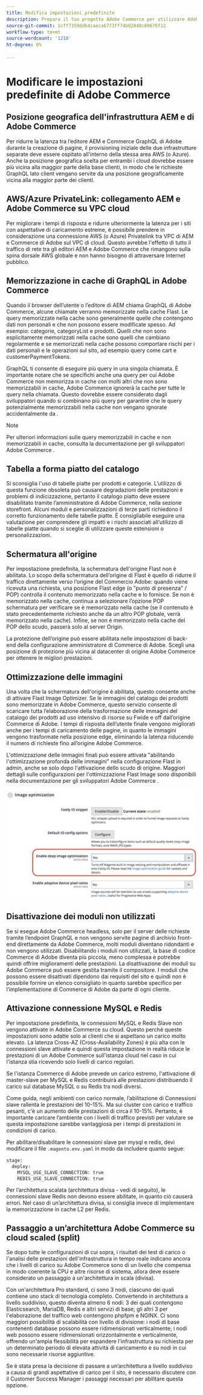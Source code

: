 ```yaml
---
title: Modifica impostazioni predefinite
description: Prepara il tuo progetto Adobe Commerce per utilizzare Adobe Experience Manager as a CMS modificando alcune impostazioni predefinite.
source-git-commit: 1cff7359ddb4caeca6773ff74b92048c89676f12
workflow-type: tm+mt
source-wordcount: '1218'
ht-degree: 0%

---
```



# Modificare le impostazioni predefinite di Adobe Commerce

## Posizione geografica dell&#39;infrastruttura AEM e di Adobe Commerce

Per ridurre la latenza tra l’editore AEM e Commerce GraphQL di Adobe durante la creazione di pagine, il provisioning iniziale delle due infrastrutture separate deve essere ospitato all’interno della stessa area AWS (o Azure). Anche la posizione geografica scelta per entrambi i cloud dovrebbe essere più vicina alla maggior parte della base clienti, in modo che le richieste GraphQL lato client vengano servite da una posizione geograficamente vicina alla maggior parte dei clienti.

## AWS/Azure PrivateLink: collegamento AEM e Adobe Commerce su VPC cloud

Per migliorare i tempi di risposta e ridurre ulteriormente la latenza per i siti con aspettative di caricamento estreme, è possibile prendere in considerazione una connessione AWS (o Azure) Privatelink tra VPC di AEM e Commerce di Adobe sul VPC di cloud. Questo avrebbe l&#39;effetto di tutto il traffico di rete tra gli editori AEM e Adobe Commerce che rimangono sulla spina dorsale AWS globale e non hanno bisogno di attraversare Internet pubblico.

## Memorizzazione in cache di GraphQL in Adobe Commerce

Quando il browser dell’utente o l’editore di AEM chiama GraphQL di Adobe Commerce, alcune chiamate verranno memorizzate nella cache
Flast. Le query memorizzate nella cache sono generalmente quelle che contengono dati non personali e che non possono essere modificate spesso. Ad esempio: categorie, categoryList e prodotti. Quelli che non sono esplicitamente memorizzati nella cache sono quelli che cambiano regolarmente e se memorizzati nella cache possono comportare rischi per i dati personali e le operazioni sul sito, ad esempio query come cart e customerPaymentTokens.

GraphQL ti consente di eseguire più query in una singola chiamata. È importante notare che se specifichi anche una query per cui Adobe Commerce non memorizza in cache con molti altri che non sono memorizzabili in cache, Adobe Commerce ignorerà la cache per tutte le query nella chiamata. Questo dovrebbe essere considerato dagli sviluppatori quando si combinano più query per garantire che le query potenzialmente memorizzabili nella cache non vengano ignorate accidentalmente da .

>[!NOTE]
>
> Per ulteriori informazioni sulle query memorizzabili in cache e non memorizzabili in cache, consulta la documentazione per gli sviluppatori Adobe Commerce [](https://devdocs.magento.com/guides/v2.4/graphql/caching.html).

## Tabella a forma piatto del catalogo

Si sconsiglia l&#39;uso di tabelle piatte per prodotti e categorie. L’utilizzo di questa funzione obsoleta può causare degradazioni delle prestazioni e problemi di indicizzazione, pertanto il catalogo piatto deve essere disabilitato tramite l’amministratore di Adobe Commerce, nella sezione storefront. Alcuni moduli e personalizzazioni di terze parti richiedono il corretto funzionamento delle tabelle piatte. È consigliabile eseguire una valutazione per comprendere gli impatti e i rischi associati all’utilizzo di tabelle piatte quando si sceglie di utilizzare queste estensioni o personalizzazioni.

## Schermatura all&#39;origine

Per impostazione predefinita, la schermatura dell&#39;origine Flast non è abilitata. Lo scopo della schermatura dell’origine di Flast è quello di ridurre il traffico direttamente verso l’origine del Commercio Adobe: quando viene ricevuta una richiesta, una posizione Flast edge (o &quot;punto di presenza&quot; / POP) controlla il contenuto memorizzato nella cache e lo fornisce. Se non è memorizzato nella cache, continua a selezionare l’opzione POP schermatura per verificare se è memorizzato nella cache (se il contenuto è stato precedentemente richiesto anche da un altro POP globale, verrà memorizzato nella cache). Infine, se non è memorizzato nella cache del POP dello scudo, passerà solo al server Origin.

La protezione dell’origine può essere abilitata nelle impostazioni di back-end della configurazione amministratore di Commerce di Adobe. Scegli una posizione di protezione più vicina al datacenter di origine Adobe Commerce per ottenere le migliori prestazioni.

## Ottimizzazione delle immagini

Una volta che la schermatura dell&#39;origine è abilitata, questo consente anche di attivare Flast Image Optimizer. Se le immagini del catalogo dei prodotti sono memorizzate in Adobe Commerce, questo servizio consente di scaricare tutta l’elaborazione della trasformazione delle immagini del catalogo dei prodotti ad uso intensivo di risorse su Fwide e off dall’origine Commerce di Adobe. I tempi di risposta dell’utente finale vengono migliorati anche per i tempi di caricamento delle pagine, in quanto le immagini vengono trasformate nella posizione edge, eliminando la latenza riducendo il numero di richieste fino all’origine Adobe Commerce.

L&#39;ottimizzazione delle immagini finali può essere attivata &quot;abilitando l&#39;ottimizzazione profonda delle immagini&quot; nella configurazione Flast in admin, anche se solo dopo l&#39;attivazione dello scudo di origine. Maggiori dettagli sulle configurazioni per l&#39;ottimizzazione Flast Image sono disponibili nella documentazione per gli sviluppatori Adobe Commerce [](https://devdocs.magento.com/cloud/cdn/fastly-image-optimization.html).

![Schermata delle impostazioni di ottimizzazione delle immagini Flast nell’amministratore di Adobe Commerce](../assets/commerce-at-scale/image-optimization.svg)

## Disattivazione dei moduli non utilizzati

Se si esegue Adobe Commerce headless, solo per il server delle richieste tramite l’endpoint GraphQL e non vengono servite pagine di archivio front-end direttamente da Adobe Commerce, molti moduli diventano ridondanti e non vengono utilizzati. Disabilitando i moduli non utilizzati, la base di codice Commerce di Adobe diventa più piccola, meno complessa e potrebbe quindi offrire miglioramenti delle prestazioni. La disattivazione dei moduli su Adobe Commerce può essere gestita tramite il compositore. I moduli che possono essere disattivati dipendono dai requisiti del sito e quindi non è possibile fornire un elenco consigliato in quanto sarebbe specifico per l’implementazione di Commerce di Adobe da parte di ogni cliente.

## Attivazione connessione MySQL e Redis

Per impostazione predefinita, le connessioni MySQL e Redis Slave non vengono attivate in Adobe Commerce su cloud. Questo perché queste impostazioni sono adatte solo ai clienti che si aspettano un carico molto elevato. La latenza Cross-AZ (Cross-Availability Zones) è più alta con le connessioni slave attivate e quindi questa impostazione in realtà riduce le prestazioni di un Adobe Commerce sull&#39;istanza cloud nel caso in cui l&#39;istanza stia ricevendo solo livelli di carico regolari.

Se l&#39;istanza Commerce di Adobe prevede un carico estremo, l&#39;attivazione di master-slave per MySQL e Redis contribuirà alle prestazioni distribuendo il carico sul database MySQL o su Redis tra nodi diversi.

Come guida, negli ambienti con carico normale, l’abilitazione di Connessioni slave rallenta le prestazioni del 10-15%. Ma sui cluster con carico e traffico pesanti, c&#39;è un aumento delle prestazioni di circa il 10-15%. Pertanto, è importante caricare l’ambiente con i livelli di traffico previsti per valutare se questa impostazione sarebbe vantaggiosa per i tempi di prestazioni in condizioni di carico.

Per abilitare/disabilitare le connessioni slave per mysql e redis, devi modificare il file `.magento.env.yaml` in modo da includere quanto segue:

```
stage:
  deploy:
    MYSQL_USE_SLAVE_CONNECTION: true
    REDIS_USE_SLAVE_CONNECTION: true
```

Per l’architettura scalata (architettura divisa - vedi di seguito), le connessioni slave Redis non devono essere abilitate, in quanto ciò causerà errori. Nel caso di un’architettura divisa, si consiglia invece di implementare la memorizzazione in cache L2 per Redis.

## Passaggio a un’architettura Adobe Commerce su cloud scaled (split)

Se dopo tutte le configurazioni di cui sopra, i risultati dei test di carico o l&#39;analisi delle prestazioni dell&#39;infrastruttura in tempo reale indicano ancora che i livelli di carico su Adobe Commerce sono di un livello che compensa in modo coerente la CPU e altre risorse di sistema, allora deve essere considerato un passaggio a un&#39;architettura in scala (divisa).

Con un&#39;architettura Pro standard, ci sono 3 nodi, ciascuno dei quali contiene uno stack di tecnologia completo. Convertendo in architettura a livello suddiviso, questo diventa almeno 6 nodi: 3 dei quali contengono Elasticsearch, MariaDB, Redis e altri servizi di base; gli altri 3 per l&#39;elaborazione del traffico web contengono phpfpm e NGINX. Ci sono maggiori possibilità di scalabilità con livello di divisione: i nodi di base contenenti database possono essere ridimensionati verticalmente; i nodi web possono essere ridimensionati orizzontalmente e verticalmente, offrendo un&#39;ampia flessibilità per espandere l&#39;infrastruttura su richiesta per un determinato periodo di elevata attività di caricamento e su nodi in cui sono necessarie risorse aggiuntive.

Se è stata presa la decisione di passare a un’architettura a livello suddiviso a causa di grandi aspettative di carico per il sito, è necessario discutere con il Customer Success Manager i passaggi necessari per abilitare questa opzione.